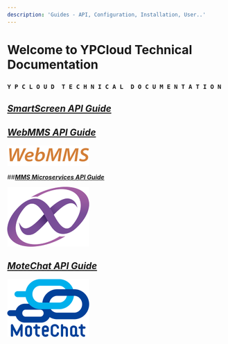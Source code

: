 ```yaml
---
description: 'Guides - API, Configuration, Installation, User..'
---
```


# Welcome to YPCloud Technical Documentation

### `Y P C L O U D  T E C H N I C A L  D O C U M E N T A T I O N`

## [_**SmartScreen API Guide**_](https://gitbook.ypcloud.com/smartscreen-api-guide/)

## [_**WebMMS API Guide**_](https://gitbook.ypcloud.com/webmms-api-guide/)

![](.gitbook/assets/webmms_s.png)

##[_**MMS Microservices  API Guide**_](https://gitbook.ypcloud.com/mms-microservices-api-guide/)

![](.gitbook/assets/mms_s.png)

## [_**MoteChat API Guide**_](https://gitbook.ypcloud.com/motechat-api-guide/)

![](.gitbook/assets/mc_s.png)



 



